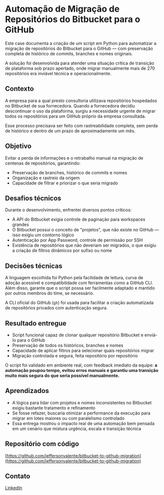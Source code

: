 # Automação de Migração de Repositórios do Bitbucket para o GitHub

Este case documenta a criação de um script em Python para automatizar a migração de repositórios do Bitbucket para o GitHub — com preservação completa de histórico de commits, branches e nomes originais.

A solução foi desenvolvida para atender uma situação crítica de transição de plataforma sob prazo apertado, onde migrar manualmente mais de 270 repositórios era inviável técnica e operacionalmente.

## Contexto

A empresa para a qual presto consultoria utilizava repositórios hospedados no Bitbucket de sua fornecedora. Quando a fornecedora decidiu descontinuar o uso da plataforma, surgiu a necessidade urgente de migrar todos os repositórios para um GitHub próprio da empresa consultada.

Esse processo precisava ser feito com rastreabilidade completa, sem perda de histórico e dentro de um prazo de aproximadamente um mês.

## Objetivo

Evitar a perda de informações e o retrabalho manual na migração de centenas de repositórios, garantindo:

- Preservação de branches, histórico de commits e nomes
- Organização e rastreio da origem
- Capacidade de filtrar e priorizar o que seria migrado

## Desafios técnicos

Durante o desenvolvimento, enfrentei diversos pontos críticos:

- A API do Bitbucket exigia controle de paginação para workspaces grandes
- O Bitbucket possui o conceito de "projetos", que não existe no GitHub — isso exigiu um contorno lógico
- Autenticação por App Password, controle de permissão por SSH
- Existência de repositórios que não deveriam ser migrados, o que exigiu a criação de filtros dinâmicos por sufixo ou nome

## Decisões técnicas

A linguagem escolhida foi Python pela facilidade de leitura, curva de adoção acessível e compatibilidade com ferramentas como a GitHub CLI. Além disso, garante que o script possa ser facilmente adaptado e mantido por outros membros do time, se necessário.

A CLI oficial do GitHub (`gh`) foi usada para facilitar a criação automatizada de repositórios privados com autenticação segura.

## Resultado entregue

- Script funcional capaz de clonar qualquer repositório Bitbucket e enviá-lo para o GitHub
- Preservação de todos os históricos, branches e nomes
- Capacidade de aplicar filtros para selecionar quais repositórios migrar
- Migração controlada e segura, feita repositório por repositório

O script foi validado em ambiente real, com feedback imediato da equipe: **a automação poupou tempo, evitou erros manuais e garantiu uma transição muito mais segura do que seria possível manualmente.**

## Aprendizados

- A lógica para lidar com projetos e nomes inconsistentes no Bitbucket exigiu bastante tratamento e refinamento
- Se fosse refazer, buscaria otimizar a performance da execução para migrar em lotes maiores ou com paralelismo controlado
- Essa entrega mostrou o impacto real de uma automação bem pensada em um cenário que mistura urgência, escala e transição técnica

## Repositório com código

[https://github.com/jeffersonvalente/bitbucket-to-github-migration](https://github.com/jeffersonvalente/bitbucket-to-github-migration)

## Contato

[LinkedIn](https://www.linkedin.com/in/jefferson-hoy-valente/)
